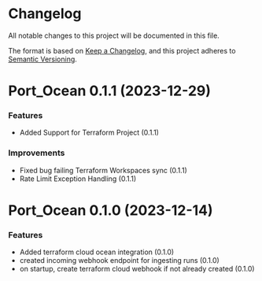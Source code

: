 # Changelog

All notable changes to this project will be documented in this file.

The format is based on [Keep a Changelog](https://keepachangelog.com/en/1.0.0/),
and this project adheres to [Semantic Versioning](https://semver.org/spec/v2.0.0.html).

<!-- towncrier release notes start -->

# Port_Ocean 0.1.1 (2023-12-29)

### Features

- Added Support for Terraform Project (0.1.1)

### Improvements

- Fixed bug failing Terraform Workspaces sync (0.1.1)
- Rate Limit Exception Handling (0.1.1)


# Port_Ocean 0.1.0 (2023-12-14)

### Features

- Added terraform cloud ocean integration (0.1.0)
- created incoming webhook endpoint for ingesting runs (0.1.0)
- on startup, create terraform cloud webhook if not already created (0.1.0)